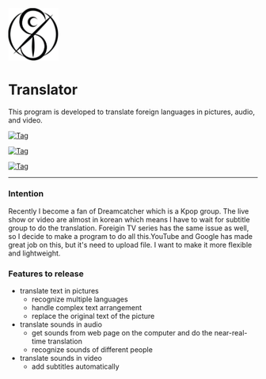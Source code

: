 <img src="resources/static/insomnia.png" width="20%" height="20%"/>

# Translator

This program is developed  to translate foreign languages in pictures, audio, and video.

[![Tag](https://img.shields.io/badge/Dreamcatcher-inSomnia-purple.svg)]()

[![Tag](https://img.shields.io/badge/status-pause-blue.svg)]()

[![Tag](https://img.shields.io/badge/language-python-yellow.svg)]()

---

### Intention

Recently I become a fan of Dreamcatcher which is a Kpop group. The live show or video are almost in korean which means I have to wait for subtitle group to do the translation. Foreigin TV series has the same issue as well, so I decide to  make a program to do all this.YouTube and Google has made great job on this, but it's need to upload file. I want to make it more flexible and lightweight. 

### Features to release

- translate text in pictures	
  - recognize multiple languages
  - handle complex text arrangement
  - replace the original text of the picture
- translate sounds in audio
  - get sounds from web page on the computer and do the near-real-time translation
  - recognize sounds of different people
- translate sounds in video
  - add subtitles automatically

